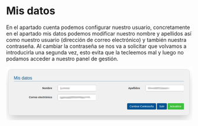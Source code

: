 # Mis datos

En el apartado cuenta podemos configurar nuestro usuario, concretamente en el apartado mis datos podemos modificar nuestro nombre y apellidos así como nuestro usuario (dirección de correo electrónico) y también nuestra contraseña.
Al cambiar la contraseña se nos va a solicitar que volvamos a introducirla una segunda vez, esto evita que la tecleemos mal y luego no podamos acceder a nuestro panel de gestión.

![](mis_datos.png)

